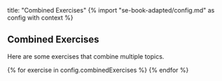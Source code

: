 <frontmatter>
title: "Combined Exercises"
</frontmatter>
{% import "se-book-adapted/config.md" as config with context %}

<link rel="stylesheet" href="{{baseUrl}}/book/css/textbook.css">

<include src="../../common/header.md" />

<div class="website-content">

## Combined Exercises

Here are some exercises that combine multiple topics.

{% for exercise in config.combinedExercises %}
  <include src="../../book/combined/exercises/{{ exercise }}.md" />
{% endfor %}

</div>
